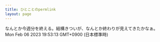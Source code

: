 ```yaml
---
title: ひとことのpermlink
layout: page
---
```

<div class="box" dt="1675680793871">
  なんとか今週分を終える。結構きついが、なんとか終わりが見えてきたかなぁ。
  <div class="content is-small">Mon Feb 06 2023 19:53:13 GMT+0900 (日本標準時)</div>
</div>
